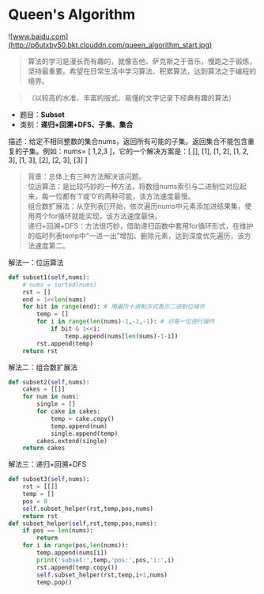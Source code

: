 # Queen's Algorithm
![www.baidu.com](http://p6utxby50.bkt.clouddn.com/queen_algorithm_start.jpg)
>算法的学习是漫长而有趣的，就像吉他、萨克斯之于音乐，慢跑之于锻炼，坚持最重要。希望在日常生活中学习算法、积累算法，达到算法之于编程的境界。

>（以较高的水准、丰富的版式、易懂的文字记录下经典有趣的算法）

* 题目：__Subset__
* 类别：__递归+回溯+DFS、子集、集合__

描述：给定不相同整数的集合nums，返回所有可能的子集。返回集合不能包含重复的子集。例如：nums= [ 1,2,3 ]，它的一个解决方案是：[ [], [1], [1, 2], [1, 2, 3], [1, 3], [2], [2, 3], [3] ]
>背景：总体上有三种方法解决该问题。</br>
>位运算法：是比较巧妙的一种方法，将数组nums索引与二进制位对应起来，每一位都有‘1’或‘0’的两种可能，该方法速度最慢。</br>
组合数扩展法：从空列表[]开始，依次遍历nums中元素添加进结果集，使用两个for循环就能实现，该方法速度最快。</br>
递归+回溯+DFS：方法很巧妙，借助递归函数中套用for循环形式，在维护的临时列表temp中“一进一出”增加、删除元素，达到深度优先遍历，该方法速度第二。

解法一：位运算法
```python
def subset1(self,nums):
    # nums = sorted(nums)
    rst = []
    end = 1<<len(nums)
    for bit in range(end): # 用遍历十进制方式表示二进制位操作
        temp = []
        for i in range(len(nums)-1,-1,-1): # 对每一位进行操作
            if bit & 1<<i:
                temp.append(nums[len(nums)-1-i])
        rst.append(temp)
    return rst
```
解法二：组合数扩展法
```python
def subset2(self,nums):
    cakes = [[]]
    for num in nums:
        single = []
        for cake in cakes:
            temp = cake.copy()
            temp.append(num)
            single.append(temp)
        cakes.extend(single)
    return cakes
```
解法三：递归+回溯+DFS
```python
def subset3(self,nums):
    rst = [[]]
    temp = []
    pos = 0
    self.subset_helper(rst,temp,pos,nums)
    return rst
def subset_helper(self,rst,temp,pos,nums):
    if pos == len(nums):
        return
    for i in range(pos,len(nums)):
        temp.append(nums[i])
        print('subset:',temp,'pos:',pos,'i:',i)
        rst.append(temp.copy())
        self.subset_helper(rst,temp,i+1,nums)
        temp.pop()
```